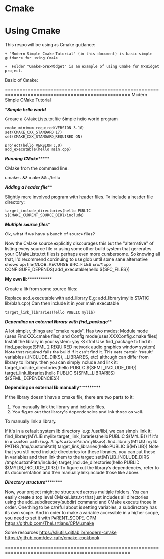 # Cmake
Using Cmake
==================================================================================================
This respo will be using as Cmake guidance:

	+ "Modern Simple Cmake Tutorial" (in this document) is basic simple guidance for using Cmake.
 
	+  Folder "CmakeForWxWidget" is an example of using Cmake for WxWidget project.

Basic of Cmake:

==================================================================================================
					Modern Simple CMake Tutorial

****************Simple hello world***************

Create a CMakeLists.txt file
Simple hello world program

	cmake_minimum_required(VERSION 3.10)
	set(CMAKE_CXX_STANDARD 17)
	set(CMAKE_CXX_STANDARD_REQUIRED ON)

	project(hello VERSION 1.0)
	add_executable(hello main.cpp)

***************Running CMake********************

CMake from the command line.

cmake . && make && ./hello

***************Adding a header file*****************

Slightly more involved program with header files. To include a header file directory:

	target_include_directories(hello PUBLIC ${CMAKE_CURRENT_SOURCE_DIR}/include)

***************Multiple source files****************

Ok, what if we have a bunch of source files?

Now the CMake source explicitly discourages this but the "alternative" of listing every source file or using some other build system that generates your CMakeLists.txt files is perhaps even more cumbersome. So knowing all that, I'd recommend continuing to use glob until some sane alternative shows up:
	file(GLOB_RECURSE SRC_FILES src/*.cpp CONFIGURE_DEPENDS)
	add_executable(hello ${SRC_FILES})


**************My own lib*************************

Create a lib from some source files:

Replace add_executable with add_library
E.g:
	add_library(mylib STATIC lib/blah.cpp)
Can then include it in your main executable

	target_link_libraries(hello PUBLIC mylib)

*************Depending on external library with find_package***************

A lot simpler, things are "cmake ready".
Has two modes: Module mode (uses FindXXX.cmake files) and Config mode(uses XXXConfig.cmake files)
Install the library in your system: yay -S sfml
Use find_package to find it:
	find_package(SFML 2 REQUIRED network audio graphics window system)
Note that required fails the build if it can't find it.
This sets certain 'result' variables (_INCLUDE_DIR(S), _LIBRARIES, etc) although can differ from library to library.
then you can simply include and link it:
	target_include_directories(hello PUBLIC ${SFML_INCLUDE_DIR})
	target_link_libraries(hello PUBLIC ${SFML_LIBRARIES} ${SFML_DEPENDENCIES})

**************Depending on external lib manually************************

If the library doesn't have a cmake file, there are two parts to it:
1. You manually link the library and include files.
2. You figure out that library's dependencies and link those as well.

To manually link a library:

If it's in a default system lib directory (e.g: /usr/lib), we can simply link it:
	find_library(MYLIB mylib)
	target_link_libraries(hello PUBLIC ${MYLIB})
If it's in a custom path (e.g: /tmp/customPath/mylib.so):
	find_library(MYLIB mylib PATHS /tmp/customPath)
	target_link_libraries(hello PUBLIC ${MYLIB})
Note that you still need include directories for these libraries, you can put these in variables and then link them to the target:
	set(MYLIB_INCLUDE_DIRS /tmp/customPath/include)
	target_include_directories(hello PUBLIC ${MYLIB_INCLUDE_DIRS})
To figure out the library's dependencies, refer to its documentation and then manually link/include those like above.

***************Directory structure***********************

Now, your project might be structured across multiple folders. You can easily create a top level CMakeLists.txt that just includes all directories using the add_subdirectory(subdir) command and CMake execute those in order.
One thing to be careful about is setting variables, a subdirectory has its own scope. And in order to make a variable accessible in a higher scope, you need to set it with PARENT_SCOPE.
CPM
	https://github.com/TheLartians/CPM.cmake

Some resources
	https://cliutils.gitlab.io/modern-cmake
	https://github.com/dev-cafe/cmake-cookbook

==================================================================================================

